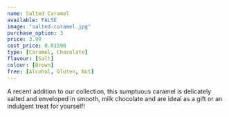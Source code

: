 ```yaml
---
name: Salted Caramel
available: FALSE
image: "salted-caramel.jpg"
purchase_option: 3
price: 3.99
cost_price: 0.01596
type: [Caramel, Chocolate]
flavour: [Salt]
colour: [Brown]
free: [Alcohol, Gluten, Nut]
---
```

A recent addition to our collection, this sumptuous caramel is delicately salted and enveloped in smooth, milk chocolate and are ideal as a gift or an indulgent treat for yourself!